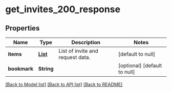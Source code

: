 # get_invites_200_response
## Properties

| Name | Type | Description | Notes |
|------------ | ------------- | ------------- | -------------|
| **items** | [**List**](InviteResponse.md) | List of invite and request data. | [default to null] |
| **bookmark** | **String** |  | [optional] [default to null] |

[[Back to Model list]](../README.md#documentation-for-models) [[Back to API list]](../README.md#documentation-for-api-endpoints) [[Back to README]](../README.md)

